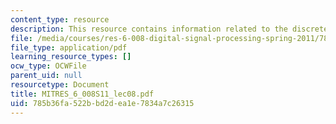 ```yaml
---
content_type: resource
description: This resource contains information related to the discrete fourier series.
file: /media/courses/res-6-008-digital-signal-processing-spring-2011/785b36fa522bbd2dea1e7834a7c26315_MITRES_6_008S11_lec08.pdf
file_type: application/pdf
learning_resource_types: []
ocw_type: OCWFile
parent_uid: null
resourcetype: Document
title: MITRES_6_008S11_lec08.pdf
uid: 785b36fa-522b-bd2d-ea1e-7834a7c26315
---
```

